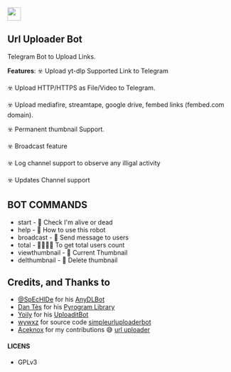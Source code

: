 <a href="https://heroku.com/deploy?template=https://github.com/Adarshpandeyji/Url-Uploader-Bot-V4">
     <img height="30px" src="https://img.shields.io/badge/Deploy%20To%20Heroku-blueviolet?style=for-the-badge&logo=heroku">
  </a>

**Url Uploader Bot**
---

Telegram Bot to Upload Links.

**Features**:
☣️ Upload yt-dlp Supported Link to Telegram

☣️ Upload HTTP/HTTPS as File/Video to Telegram.

☣️ Upload mediafire, streamtape, google drive, fembed links (fembed.com domain).

☣️ Permanent thumbnail Support.

☣️ Broadcast feature 

☣️ Log channel support to observe any illigal activity 

☣️ Updates Channel support 

## BOT COMMANDS

* start - 👻 Check I'm alive or dead 
* help - 📝 How to use this robot
* broadcast - 💌 Send message to users
* total - 👨‍👨‍👦‍👦 To get total users count
* viewthumbnail - 🌌 Current Thumbnail
* delthumbnail - 🎇 Delete thumbnail

## Credits, and Thanks to

* [@SpEcHlDe](https://t.me/ThankTelegram) for his [AnyDLBot](https://telegram.dog/AnyDLBot)
* [Dan Tès](https://t.me/haskell) for his [Pyrogram Library](https://github.com/pyrogram/pyrogram)
* [Yoily](https://t.me/YoilyL) for his [UploaditBot](https://telegram.dog/UploaditBot)
* [wywxz](https://github.com/wywxz) for source code [simpleurluploaderbot](https://github.com/wywxz/SimpleUploaderBot)
* [Aceknox](https://github.com/aceknox) for my contributions 😅 [url uploader](https://github.com/aceknox/Url-Uploader-Bot-V4)


#### LICENS
- GPLv3
